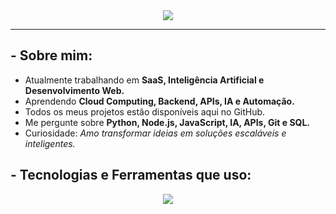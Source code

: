 <div align="center">
  <img src="https://readme-typing-svg.herokuapp.com?font=Fira+Code&size=24&pause=1000&center=true&vCenter=true&width=435&lines=Caio+Rog%C3%A9rio+Braz%C3%A3o;Desenvolvedor;Amante+de+Intelig%C3%AAncia+Artificial;Entusiasta+de+Automatiza%C3%A7%C3%A3o;Let's+Code+Together+%F0%9F%9A%80" />
</div>

---

## - Sobre mim:

- Atualmente trabalhando em **SaaS, Inteligência Artificial e Desenvolvimento Web.**
- Aprendendo **Cloud Computing, Backend, APIs, IA e Automação.**
- Todos os meus projetos estão disponíveis aqui no GitHub.
- Me pergunte sobre **Python, Node.js, JavaScript, IA, APIs, Git e SQL.**
- Curiosidade: *Amo transformar ideias em soluções escaláveis e inteligentes.*

## - Tecnologias e Ferramentas que uso:

<p align="center">
  <img src="https://skillicons.dev/icons?i=python,js,java,nodejs,react,html,css,tailwind,git,github,docker,linux,mysql,postgres,figma" />
</p>

